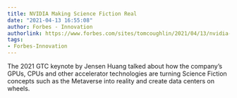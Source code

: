 ```yaml
---
title: NVIDIA Making Science Fiction Real
date: "2021-04-13 16:55:08"
author: Forbes - Innovation
authorlink: https://www.forbes.com/sites/tomcoughlin/2021/04/13/nvidia-making-science-fiction-real/
tags:
- Forbes-Innovation
---
```

The 2021 GTC keynote by Jensen Huang talked about how the company’s GPUs, CPUs and other accelerator technologies are turning Science Fiction concepts such as the Metaverse into reality and create data centers on wheels.